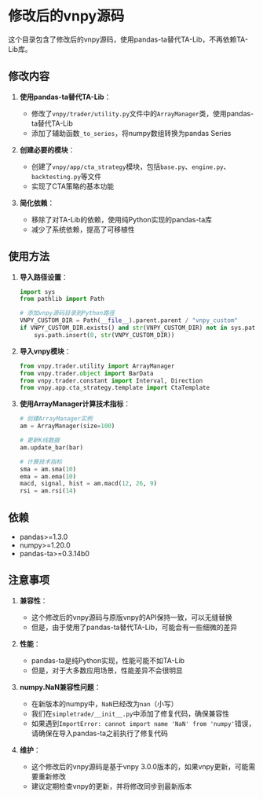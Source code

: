 # 修改后的vnpy源码

这个目录包含了修改后的vnpy源码，使用pandas-ta替代TA-Lib，不再依赖TA-Lib库。

## 修改内容

1. **使用pandas-ta替代TA-Lib**：
   - 修改了`vnpy/trader/utility.py`文件中的`ArrayManager`类，使用pandas-ta替代TA-Lib
   - 添加了辅助函数`_to_series`，将numpy数组转换为pandas Series

2. **创建必要的模块**：
   - 创建了`vnpy/app/cta_strategy`模块，包括`base.py`、`engine.py`、`backtesting.py`等文件
   - 实现了CTA策略的基本功能

3. **简化依赖**：
   - 移除了对TA-Lib的依赖，使用纯Python实现的pandas-ta库
   - 减少了系统依赖，提高了可移植性

## 使用方法

1. **导入路径设置**：
   ```python
   import sys
   from pathlib import Path

   # 添加vnpy源码目录到Python路径
   VNPY_CUSTOM_DIR = Path(__file__).parent.parent / "vnpy_custom"
   if VNPY_CUSTOM_DIR.exists() and str(VNPY_CUSTOM_DIR) not in sys.path:
       sys.path.insert(0, str(VNPY_CUSTOM_DIR))
   ```

2. **导入vnpy模块**：
   ```python
   from vnpy.trader.utility import ArrayManager
   from vnpy.trader.object import BarData
   from vnpy.trader.constant import Interval, Direction
   from vnpy.app.cta_strategy.template import CtaTemplate
   ```

3. **使用ArrayManager计算技术指标**：
   ```python
   # 创建ArrayManager实例
   am = ArrayManager(size=100)

   # 更新K线数据
   am.update_bar(bar)

   # 计算技术指标
   sma = am.sma(10)
   ema = am.ema(10)
   macd, signal, hist = am.macd(12, 26, 9)
   rsi = am.rsi(14)
   ```

## 依赖

- pandas>=1.3.0
- numpy>=1.20.0
- pandas-ta>=0.3.14b0

## 注意事项

1. **兼容性**：
   - 这个修改后的vnpy源码与原版vnpy的API保持一致，可以无缝替换
   - 但是，由于使用了pandas-ta替代TA-Lib，可能会有一些细微的差异

2. **性能**：
   - pandas-ta是纯Python实现，性能可能不如TA-Lib
   - 但是，对于大多数应用场景，性能差异不会很明显

3. **numpy.NaN兼容性问题**：
   - 在新版本的numpy中，`NaN`已经改为`nan`（小写）
   - 我们在`simpletrade/__init__.py`中添加了修复代码，确保兼容性
   - 如果遇到`ImportError: cannot import name 'NaN' from 'numpy'`错误，请确保在导入pandas-ta之前执行了修复代码

4. **维护**：
   - 这个修改后的vnpy源码是基于vnpy 3.0.0版本的，如果vnpy更新，可能需要重新修改
   - 建议定期检查vnpy的更新，并将修改同步到最新版本
